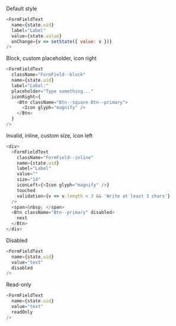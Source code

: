 Default style

```js
<FormFieldText
  name={state.uid}
  label="Label"
  value={state.value}
  onChange={v => setState({ value: v })}
/>
```

Block, custom placeholder, icon right

```js
<FormFieldText
  className="FormField--block"
  name={state.uid}
  label="Label:"
  placeholder="Type something..."
  iconRight={
    <Btn className="Btn--square Btn--primary">
      <Icon glyph="magnify" />
    </Btn>
  }
/>
```

Invalid, inline, custom size, icon left

```js
<div>
  <FormFieldText
    className="FormField--inline"
    name={state.uid}
    label="Label"
    value=""
    size="14"
    iconLeft={<Icon glyph="magnify" />}
    touched
    validation={v => v.length < 3 && 'Write at least 3 chars'}
  />
  <span>&nbsp; </span>
  <Btn className="Btn--primary" disabled>
    next
  </Btn>
</div>
```

Disabled

```js
<FormFieldText
  name={state.uid}
  value="text"
  disabled
/>
```

Read-only

```js
<FormFieldText
  name={state.uid}
  value="text"
  readOnly
/>
```
